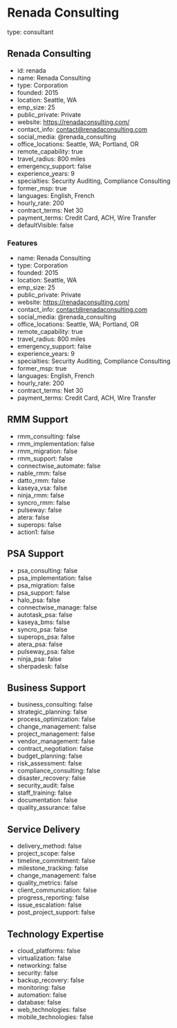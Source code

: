 # Renada Consulting
type: consultant

## Renada Consulting
- id: renada
- name: Renada Consulting
- type: Corporation
- founded: 2015
- location: Seattle, WA
- emp_size: 25
- public_private: Private
- website: https://renadaconsulting.com/
- contact_info: contact@renadaconsulting.com
- social_media: @renada_consulting
- office_locations: Seattle, WA; Portland, OR
- remote_capability: true
- travel_radius: 800 miles
- emergency_support: false
- experience_years: 9
- specialties: Security Auditing, Compliance Consulting
- former_msp: true
- languages: English, French
- hourly_rate: 200
- contract_terms: Net 30
- payment_terms: Credit Card, ACH, Wire Transfer
- defaultVisible: false

### Features
- name: Renada Consulting
- type: Corporation
- founded: 2015
- location: Seattle, WA
- emp_size: 25
- public_private: Private
- website: https://renadaconsulting.com/
- contact_info: contact@renadaconsulting.com
- social_media: @renada_consulting
- office_locations: Seattle, WA; Portland, OR
- remote_capability: true
- travel_radius: 800 miles
- emergency_support: false
- experience_years: 9
- specialties: Security Auditing, Compliance Consulting
- former_msp: true
- languages: English, French
- hourly_rate: 200
- contract_terms: Net 30
- payment_terms: Credit Card, ACH, Wire Transfer

## RMM Support
- rmm_consulting: false
- rmm_implementation: false
- rmm_migration: false
- rmm_support: false
- connectwise_automate: false
- nable_rmm: false
- datto_rmm: false
- kaseya_vsa: false
- ninja_rmm: false
- syncro_rmm: false
- pulseway: false
- atera: false
- superops: false
- action1: false

## PSA Support
- psa_consulting: false
- psa_implementation: false
- psa_migration: false
- psa_support: false
- halo_psa: false
- connectwise_manage: false
- autotask_psa: false
- kaseya_bms: false
- syncro_psa: false
- superops_psa: false
- atera_psa: false
- pulseway_psa: false
- ninja_psa: false
- sherpadesk: false

## Business Support
- business_consulting: false
- strategic_planning: false
- process_optimization: false
- change_management: false
- project_management: false
- vendor_management: false
- contract_negotiation: false
- budget_planning: false
- risk_assessment: false
- compliance_consulting: false
- disaster_recovery: false
- security_audit: false
- staff_training: false
- documentation: false
- quality_assurance: false

## Service Delivery
- delivery_method: false
- project_scope: false
- timeline_commitment: false
- milestone_tracking: false
- change_management: false
- quality_metrics: false
- client_communication: false
- progress_reporting: false
- issue_escalation: false
- post_project_support: false

## Technology Expertise
- cloud_platforms: false
- virtualization: false
- networking: false
- security: false
- backup_recovery: false
- monitoring: false
- automation: false
- database: false
- web_technologies: false
- mobile_technologies: false
